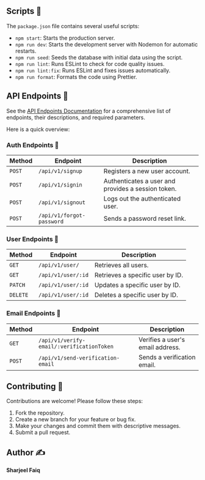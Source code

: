 ## Scripts 🐜

The `package.json` file contains several useful scripts:

- `npm start`: Starts the production server.
- `npm run dev`: Starts the development server with Nodemon for automatic restarts.
- `npm run seed`: Seeds the database with initial data using the script.
- `npm run lint`: Runs ESLint to check for code quality issues.
- `npm run lint:fix`: Runs ESLint and fixes issues automatically.
- `npm run format`: Formats the code using Prettier.

## API Endpoints 📌

See the [API Endpoints Documentation](./docs/swagger) for a comprehensive list of endpoints, their descriptions, and required parameters.

Here is a quick overview:

### Auth Endpoints 🔑

| Method | Endpoint                  | Description                                        |
| ------ | ------------------------- | -------------------------------------------------- |
| `POST` | `/api/v1/signup`          | Registers a new user account.                      |
| `POST` | `/api/v1/signin`          | Authenticates a user and provides a session token. |
| `POST` | `/api/v1/signout`         | Logs out the authenticated user.                   |
| `POST` | `/api/v1/forgot-password` | Sends a password reset link.                       |

### User Endpoints 👤

| Method   | Endpoint           | Description                      |
| -------- | ------------------ | -------------------------------- |
| `GET`    | `/api/v1/user/`    | Retrieves all users.             |
| `GET`    | `/api/v1/user/:id` | Retrieves a specific user by ID. |
| `PATCH`  | `/api/v1/user/:id` | Updates a specific user by ID.   |
| `DELETE` | `/api/v1/user/:id` | Deletes a specific user by ID.   |

### Email Endpoints 📧

| Method | Endpoint                                  | Description                      |
| ------ | ----------------------------------------- | -------------------------------- |
| `GET`  | `/api/v1/verify-email/:verificationToken` | Verifies a user's email address. |
| `POST` | `/api/v1/send-verification-email`         | Sends a verification email.      |

## Contributing 🤝

Contributions are welcome! Please follow these steps:

1.  Fork the repository.
2.  Create a new branch for your feature or bug fix.
3.  Make your changes and commit them with descriptive messages.
4.  Submit a pull request.

## Author ✍️

**Sharjeel Faiq**
